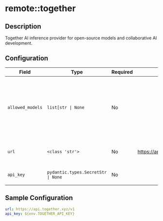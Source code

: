 # remote::together

## Description

Together AI inference provider for open-source models and collaborative AI development.

## Configuration

| Field | Type | Required | Default | Description |
|-------|------|----------|---------|-------------|
| `allowed_models` | `list[str \| None` | No |  | List of models that should be registered with the model registry. If None, all models are allowed. |
| `url` | `<class 'str'>` | No | https://api.together.xyz/v1 | The URL for the Together AI server |
| `api_key` | `pydantic.types.SecretStr \| None` | No |  | The Together AI API Key |

## Sample Configuration

```yaml
url: https://api.together.xyz/v1
api_key: ${env.TOGETHER_API_KEY}

```

